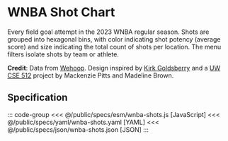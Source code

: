 <script setup>
  import { coordinator } from '@uwdata/vgplot';
  coordinator().clear();
</script>

# WNBA Shot Chart

Every field goal attempt in the 2023 WNBA regular season. Shots are grouped into hexagonal bins, with color indicating shot potency (average score) and size indicating the total count of shots per location. The menu filters isolate shots by team or athlete.

<Example spec="/specs/yaml/wnba-shots.yaml" />

**Credit**: Data from [Wehoop](https://wehoop.sportsdataverse.org/). Design inspired by [Kirk Goldsberry](https://en.wikipedia.org/wiki/Kirk_Goldsberry) and a [UW CSE 512](https://courses.cs.washington.edu/courses/cse512/24sp/) project by Mackenzie Pitts and Madeline Brown.


## Specification

::: code-group
<<< @/public/specs/esm/wnba-shots.js [JavaScript]
<<< @/public/specs/yaml/wnba-shots.yaml [YAML]
<<< @/public/specs/json/wnba-shots.json [JSON]
:::
